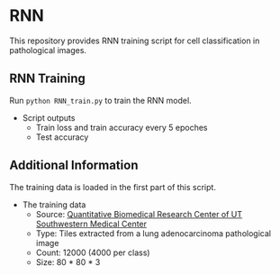 # RNN
This repository provides RNN training script for cell classification in pathological images.

## RNN Training
Run ``` python RNN_train.py ``` to train the RNN model.  
* Script outputs
  * Train loss and train accuracy every 5 epoches
  * Test accuracy

## Additional Information
The training data is loaded in the first part of this script.

* The training data
  * Source: [Quantitative Biomedical Research Center of UT Southwestern Medical Center](https://qbrc.swmed.edu/projects/cnn/)
  * Type: Tiles extracted from a lung adenocarcinoma pathological image
  * Count: 12000 (4000 per class)
  * Size: 80 * 80 * 3
